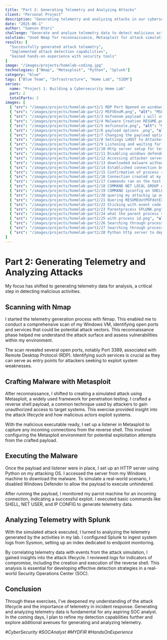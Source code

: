 ```yaml
---
title: "Part 2: Generating Telemetry and Analyzing Attacks"
client: "Personal Project"
description: "Generating telemetry and analyzing attacks in our cybersecurity home lab."
date: "2025-06-1"
author: "Samson Otori"
challenge: "Generate and analyze telemetry data to detect malicious activities."
solution: "Used Nmap for reconnaissance, Metasploit for attack simulation, and Splunk for log analysis."
results: [
  "Successfully generated attack telemetry",
  "Implemented attack detection capabilities",
  "Gained hands-on experience with security tools"
]
image: "/images/projects/homelab-coding.jpg"
technologies: ["Nmap", "Metasploit", "Python", "Splunk"]
category: "blue"
tags: ["Blue Team", "Infrastructure", "Home Lab", "SIEM"]
series:
  name: "Project 1: Building a Cybersecurity Home Lab"
  part: 2
  totalParts: 2
images: [
  { "src": "/images/projects/homelab-part2/1 RDP Port Opened on windows 10 NMAP SCAN.png", "alt": "RDP Port Opened on Windows 10 - NMAP Scan" },
  { "src": "/images/projects/homelab-part2/2 MSFVEnoM.png", "alt": "MSFVenom Configuration" },
  { "src": "/images/projects/homelab-part2/3 msfvenom payload i will use.png", "alt": "MSFVenom Payload Selection" },
  { "src": "/images/projects/homelab-part2/4 Malware Creation RESUME.png", "alt": "Malware Creation Process" },
  { "src": "/images/projects/homelab-part2/5 msfconsole.png", "alt": "MSFConsole Interface" },
  { "src": "/images/projects/homelab-part2/6 payload options .png", "alt": "Payload Options Configuration" },
  { "src": "/images/projects/homelab-part2/7 Changing the payload options.png", "alt": "Modifying Payload Options" },
  { "src": "/images/projects/homelab-part2/8 Settings LHOST to Attacker IP.png", "alt": "Setting LHOST to Attacker IP" },
  { "src": "/images/projects/homelab-part2/9 Listening and waiting for test machine to execute malware.png", "alt": "Listener Waiting for Test Machine" },
  { "src": "/images/projects/homelab-part2/10 Http server setup for test machine to download malware.png", "alt": "HTTP Server Setup for Malware Download" },
  { "src": "/images/projects/homelab-part2/11 Disabling windows defender.png", "alt": "Disabling Windows Defender" },
  { "src": "/images/projects/homelab-part2/12 Accessing attacker server to download malware.png", "alt": "Accessing Attacker Server" },
  { "src": "/images/projects/homelab-part2/13 downloaded malware without file extension.png", "alt": "Downloaded Malware Without Extension" },
  { "src": "/images/projects/homelab-part2/14 Established connection between attacker and test machine after executing malware.png", "alt": "Established Connection After Malware Execution" },
  { "src": "/images/projects/homelab-part2/15 Confirmation of process running on task manager.png", "alt": "Process Confirmation in Task Manager" },
  { "src": "/images/projects/homelab-part2/16 Connection created at my handler.png", "alt": "Connection Created at Handler" },
  { "src": "/images/projects/homelab-part2/17 Commands ran on the test machine from the attacker machine SHELL then NET USER.png", "alt": "Commands Execution - SHELL and NET USER" },
  { "src": "/images/projects/homelab-part2/18 COMMAND NET LOCAL GROUP on shell .png", "alt": "NET LOCAL GROUP Command Execution" },
  { "src": "/images/projects/homelab-part2/19 COMMAND ipconfig on SHELL.png", "alt": "IPCONFIG Command Execution" },
  { "src": "/images/projects/homelab-part2/20 quering my attackig ip address on splunk.png", "alt": "Querying Attacker IP in Splunk" },
  { "src": "/images/projects/homelab-part2/21 Quering RESUMEdotPDFdotEXE.png", "alt": "Querying Malware Execution in Splunk" },
  { "src": "/images/projects/homelab-part2/22 Sticking with event code 1.png", "alt": "Event Code 1 Analysis" },
  { "src": "/images/projects/homelab-part2/23 Parentprocess SPLUNK.png", "alt": "Parent Process Analysis in Splunk" },
  { "src": "/images/projects/homelab-part2/24 what the parent process spawned cmd.exe.png", "alt": "Parent Process Spawning CMD.exe" },
  { "src": "/images/projects/homelab-part2/25 with process id.png", "alt": "Process ID Information" },
  { "src": "/images/projects/homelab-part2/26 Searching through processguid and structuring query.png", "alt": "Process GUID Search and Query Structure" },
  { "src": "/images/projects/homelab-part2/27 Searching through processguid and structuring query to know what exactly happened.png", "alt": "Detailed Query Structure Analysis" },
  { "src": "/images/projects/homelab-part2/28 Python http server to deply malware online for download.png", "alt": "Python HTTP Server for Malware Deployment" }
]
---
```


# Part 2: Generating Telemetry and Analyzing Attacks

My focus has shifted to generating telemetry data for analysis, a critical step in detecting malicious activities.

## Scanning with Nmap

I started the telemetry generation process with Nmap. This enabled me to conduct a comprehensive scan of my Windows VM, identifying open ports and services that could be potential attack vectors. This reconnaissance phase helped me understand the attack surface and assess vulnerabilities within my environment.

The scan revealed several open ports, notably Port 3389, associated with Remote Desktop Protocol (RDP). Identifying such services is crucial as they can serve as entry points for attackers seeking to exploit system weaknesses.

## Crafting Malware with Metasploit

After reconnaissance, I shifted to creating a simulated attack using Metasploit, a widely used framework for penetration testing. I crafted a reverse shell payload, a common technique used by attackers to gain unauthorized access to target systems. This exercise provided insight into the attack lifecycle and how malicious actors exploit systems.

With the malicious executable ready, I set up a listener in Metasploit to capture any incoming connections from the reverse shell. This involved configuring the Metasploit environment for potential exploitation attempts from the crafted payload.

## Executing the Malware

Once the payload and listener were in place, I set up an HTTP server using Python on my attacking OS. I accessed the server from my Windows machine to download the malware. To simulate a real-world scenario, I disabled Windows Defender to allow the payload to execute unhindered.

After running the payload, I monitored my parrot machine for an incoming connection, indicating a successful exploit. I executed basic commands like SHELL, NET USER, and IP CONFIG to generate telemetry data.

## Analyzing Telemetry with Splunk

With the simulated attack executed, I turned to analyzing the telemetry generated by the activities in my lab. I configured Splunk to ingest system logs from Sysmon, setting up an index dedicated to endpoint monitoring.

By correlating telemetry data with events from the attack simulation, I gained insights into the attack lifecycle. I reviewed logs for indicators of compromise, including the creation and execution of the reverse shell. This analysis is essential for developing effective detection strategies in a real-world Security Operations Center (SOC).

## Conclusion

Through these exercises, I've deepened my understanding of the attack lifecycle and the importance of telemetry in incident response. Generating and analyzing telemetry data is fundamental for any aspiring SOC analyst. In the coming days, I plan to refine my detection capabilities further and explore additional avenues for generating and analyzing telemetry.

_#CyberSecurity #SOCAnalyst #MYDFIR #HandsOnExperience_ 